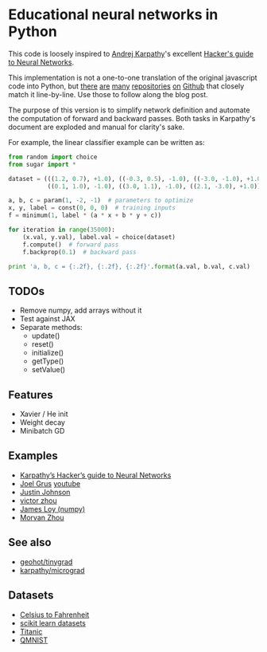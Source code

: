 # Educational neural networks in Python
This code is loosely inspired to [Andrej Karpathy](https://cs.stanford.edu/people/karpathy/)'s excellent [Hacker's guide to Neural Networks](http://karpathy.github.io/neuralnets/).

This implementation is not a one-to-one translation of the original javascript code into Python, but [there](https://github.com/urwithajit9/HG_NeuralNetwork) [are](https://github.com/johnashu/hackers_guide_to_neural_networks) [many](https://github.com/saiashirwad/Hackers-Guide-To-Neural-Networks-Python) [repositories](https://github.com/pannous/karpathy_neuralnets_python) [on](https://github.com/techniquark/Hacker-s-Guide-to-Neural-Networks-in-Python) [Github](https://github.com/Mutinix/hacker-nn/) that closely match it line-by-line. Use those to follow along the blog post.

The purpose of this version is to simplify network definition and automate the computation of forward and backward passes. Both tasks in Karpathy's document are exploded and manual for clarity's sake.

For example, the linear classifier example can be written as:

```python
from random import choice
from sugar import *

dataset = (((1.2, 0.7), +1.0), ((-0.3, 0.5), -1.0), ((-3.0, -1.0), +1.0),
           ((0.1, 1.0), -1.0), ((3.0, 1.1), -1.0), ((2.1, -3.0), +1.0))

a, b, c = param(1, -2, -1)  # parameters to optimize
x, y, label = const(0, 0, 0)  # training inputs
f = minimum(1, label * (a * x + b * y + c))

for iteration in range(35000):
    (x.val, y.val), label.val = choice(dataset)
    f.compute()  # forward pass
    f.backprop(0.1)  # backward pass

print 'a, b, c = {:.2f}, {:.2f}, {:.2f}'.format(a.val, b.val, c.val)
```

## TODOs
* Remove numpy, add arrays without it
* Test against JAX
* Separate methods:
  * update()
  * reset()
  * initialize()
  * getType()
  * setValue()

## Features
* Xavier / He init
* Weight decay
* Minibatch GD

## Examples
* [Karpathy’s Hacker’s guide to Neural Networks](http://karpathy.github.io/neuralnets/)
* [Joel Grus](https://github.com/joelgrus/joelnet) [youtube](https://www.youtube.com/watch?v=o64FV-ez6Gw)
* [Justin Johnson](https://github.com/jcjohnson/pycnn/)
* [victor zhou](https://victorzhou.com/blog/intro-to-cnns-part-2/)
* [James Loy (numpy)](https://towardsdatascience.com/how-to-build-your-own-neural-network-from-scratch-in-python-68998a08e4f6)
* [Morvan Zhou](https://github.com/MorvanZhou/simple-neural-networks)

## See also
* [geohot/tinygrad](https://github.com/geohot/tinygrad)
* [karpathy/micrograd](https://github.com/karpathy/micrograd)

## Datasets
* [Celsius to Fahrenheit](https://www.thoughtco.com/celcius-to-farenheit-formula-609227)
* [scikit learn datasets](https://scikit-learn.org/stable/datasets.html#datasets)
* [Titanic](https://web.stanford.edu/class/archive/cs/cs109/cs109.1166/problem12.html)
* [QMNIST](https://github.com/facebookresearch/qmnist)
